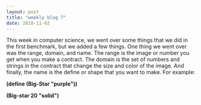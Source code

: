 ```yaml
---
layout: post
title: "weekly blog 7"
date: 2018-11-02
---
```


This week in computer science, we went over some things that we did in the first benchmark, but we added a few things. One thing we went over was the range, domain, and name. The range is the image or number you get when you make a contract. The domain is the set of numbers and strings in the contract that change the size and color of the image. And finally, the name is the define or shape that you want to make. For example:

**(define (Big-Star "purple"))**

**(Big-star 20 "solid")**
